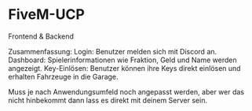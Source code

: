 # FiveM-UCP
Frontend &amp; Backend


Zusammenfassung:
Login: Benutzer melden sich mit Discord an.
Dashboard: Spielerinformationen wie Fraktion, Geld und Name werden angezeigt.
Key-Einlösen: Benutzer können ihre Keys direkt einlösen und erhalten Fahrzeuge in die Garage.

Muss je nach Anwendungsumfeld noch angepasst werden, aber wer das nicht hinbekommt dann lass es direkt mit deinem Server sein.
